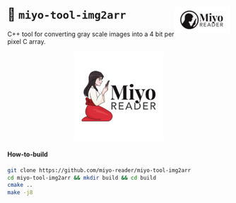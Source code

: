 <a href="https://miyo-reader.io/"><img align="right" src="https://raw.githubusercontent.com/miyo-reader/.github/main/logo/miyo-horizontal-1501x700.png" width="25%"></a>
:floppy_disk: `miyo-tool-img2arr`
================================
C++ tool for converting gray scale images into a 4 bit per pixel C array.

<p align="center">
  <a href="https://miyo-reader.io/"><img src="https://github.com/miyo-reader/.github/raw/main/logo/miyo-colour-typo-1501x1501.png" width="40%"></a>
</p>

#### How-to-build
```bash
git clone https://github.com/miyo-reader/miyo-tool-img2arr
cd miyo-tool-img2arr && mkdir build && cd build
cmake ..
make -j8
```

